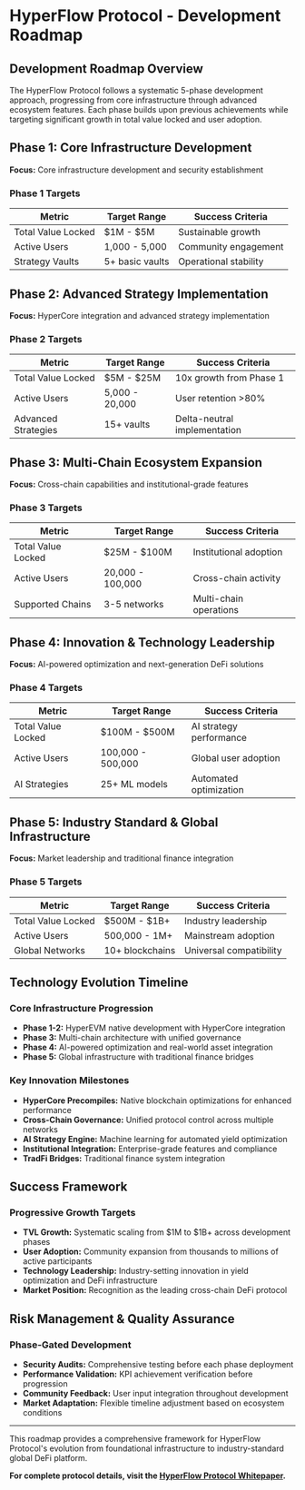 # HyperFlow Protocol - Development Roadmap

## Development Roadmap Overview

The HyperFlow Protocol follows a systematic 5-phase development approach, progressing from core infrastructure through advanced ecosystem features. Each phase builds upon previous achievements while targeting significant growth in total value locked and user adoption.

## Phase 1: Core Infrastructure Development

**Focus:** Core infrastructure development and security establishment

### Phase 1 Targets
| Metric | Target Range | Success Criteria |
|--------|--------------|------------------|
| Total Value Locked | $1M - $5M | Sustainable growth |
| Active Users | 1,000 - 5,000 | Community engagement |
| Strategy Vaults | 5+ basic vaults | Operational stability |

## Phase 2: Advanced Strategy Implementation

**Focus:** HyperCore integration and advanced strategy implementation

### Phase 2 Targets
| Metric | Target Range | Success Criteria |
|--------|--------------|------------------|
| Total Value Locked | $5M - $25M | 10x growth from Phase 1 |
| Active Users | 5,000 - 20,000 | User retention >80% |
| Advanced Strategies | 15+ vaults | Delta-neutral implementation |

## Phase 3: Multi-Chain Ecosystem Expansion

**Focus:** Cross-chain capabilities and institutional-grade features

### Phase 3 Targets
| Metric | Target Range | Success Criteria |
|--------|--------------|------------------|
| Total Value Locked | $25M - $100M | Institutional adoption |
| Active Users | 20,000 - 100,000 | Cross-chain activity |
| Supported Chains | 3-5 networks | Multi-chain operations |

## Phase 4: Innovation & Technology Leadership

**Focus:** AI-powered optimization and next-generation DeFi solutions

### Phase 4 Targets
| Metric | Target Range | Success Criteria |
|--------|--------------|------------------|
| Total Value Locked | $100M - $500M | AI strategy performance |
| Active Users | 100,000 - 500,000 | Global user adoption |
| AI Strategies | 25+ ML models | Automated optimization |

## Phase 5: Industry Standard & Global Infrastructure

**Focus:** Market leadership and traditional finance integration

### Phase 5 Targets
| Metric | Target Range | Success Criteria |
|--------|--------------|------------------|
| Total Value Locked | $500M - $1B+ | Industry leadership |
| Active Users | 500,000 - 1M+ | Mainstream adoption |
| Global Networks | 10+ blockchains | Universal compatibility |

## Technology Evolution Timeline

### Core Infrastructure Progression
- **Phase 1-2:** HyperEVM native development with HyperCore integration
- **Phase 3:** Multi-chain architecture with unified governance
- **Phase 4:** AI-powered optimization and real-world asset integration
- **Phase 5:** Global infrastructure with traditional finance bridges

### Key Innovation Milestones
- **HyperCore Precompiles:** Native blockchain optimizations for enhanced performance
- **Cross-Chain Governance:** Unified protocol control across multiple networks
- **AI Strategy Engine:** Machine learning for automated yield optimization
- **Institutional Integration:** Enterprise-grade features and compliance
- **TradFi Bridges:** Traditional finance system integration

## Success Framework

### Progressive Growth Targets
- **TVL Growth:** Systematic scaling from $1M to $1B+ across development phases
- **User Adoption:** Community expansion from thousands to millions of active participants
- **Technology Leadership:** Industry-setting innovation in yield optimization and DeFi infrastructure
- **Market Position:** Recognition as the leading cross-chain DeFi protocol

## Risk Management & Quality Assurance

### Phase-Gated Development
- **Security Audits:** Comprehensive testing before each phase deployment
- **Performance Validation:** KPI achievement verification before progression
- **Community Feedback:** User input integration throughout development
- **Market Adaptation:** Flexible timeline adjustment based on ecosystem conditions

---

This roadmap provides a comprehensive framework for HyperFlow Protocol's evolution from foundational infrastructure to industry-standard global DeFi platform.

**For complete protocol details, visit the [HyperFlow Protocol Whitepaper](https://clockerwork02.github.io).**
